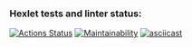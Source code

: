 ### Hexlet tests and linter status:
[![Actions Status](https://github.com/Mirrasol/python-project-49/actions/workflows/hexlet-check.yml/badge.svg)](https://github.com/Mirrasol/python-project-49/actions)
[![Maintainability](https://api.codeclimate.com/v1/badges/ac4c925e64a0fb619821/maintainability)](https://codeclimate.com/github/Mirrasol/python-project-49/maintainability)
[![asciicast](https://asciinema.org/a/3ZCdJYeb3bzI6Exsmx1eY1Zsj.svg)](https://asciinema.org/a/3ZCdJYeb3bzI6Exsmx1eY1Zsj)

